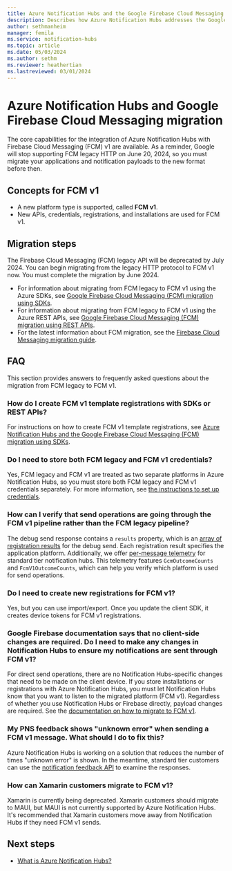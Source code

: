 ```yaml
---
title: Azure Notification Hubs and the Google Firebase Cloud Messaging (FCM) migration using REST APIs and SDKs
description: Describes how Azure Notification Hubs addresses the Google GCM to FCM migration using either REST APIs or SDKs.
author: sethmanheim
manager: femila
ms.service: notification-hubs
ms.topic: article
ms.date: 05/03/2024
ms.author: sethm
ms.reviewer: heathertian
ms.lastreviewed: 03/01/2024
---
```


# Azure Notification Hubs and Google Firebase Cloud Messaging migration

The core capabilities for the integration of Azure Notification Hubs with Firebase Cloud Messaging (FCM) v1 are available. As a reminder, Google will stop supporting FCM legacy HTTP on June 20, 2024, so you must migrate your applications and notification payloads to the new format before then.

## Concepts for FCM v1

- A new platform type is supported, called **FCM v1**.
- New APIs, credentials, registrations, and installations are used for FCM v1.

## Migration steps

The Firebase Cloud Messaging (FCM) legacy API will be deprecated by July 2024. You can begin migrating from the legacy HTTP protocol to FCM v1 now. You must complete the migration by June 2024.

- For information about migrating from FCM legacy to FCM v1 using the Azure SDKs, see [Google Firebase Cloud Messaging (FCM) migration using SDKs](firebase-migration-sdk.md).
- For information about migrating from FCM legacy to FCM v1 using the Azure REST APIs, see [Google Firebase Cloud Messaging (FCM) migration using REST APIs](firebase-migration-rest.md).
- For the latest information about FCM migration, see the [Firebase Cloud Messaging migration guide](https://firebase.google.com/docs/cloud-messaging/migrate-v1).

## FAQ

This section provides answers to frequently asked questions about the migration from FCM legacy to FCM v1.

### How do I create FCM v1 template registrations with SDKs or REST APIs? 

For instructions on how to create FCM v1 template registrations, see [Azure Notification Hubs and the Google Firebase Cloud Messaging (FCM) migration using SDKs](firebase-migration-sdk.md#android-sdk).

### Do I need to store both FCM legacy and FCM v1 credentials?

Yes, FCM legacy and FCM v1 are treated as two separate platforms in Azure Notification Hubs, so you must store both FCM legacy and FCM v1 credentials separately. For more information, see [the instructions to set up credentials](firebase-migration-rest.md#create-google-service-account-json-file).

### How can I verify that send operations are going through the FCM v1 pipeline rather than the FCM legacy pipeline?

The debug send response contains a `results` property, which is an [array of registration results](/rest/api/notificationhubs/notification-hubs/debug-send?tabs=HTTP#registrationresult) for the debug send. Each registration result specifies the application platform. Additionally, we offer [per-message telemetry](/rest/api/notificationhubs/get-notification-message-telemetry) for standard tier notification hubs. This telemetry features `GcmOutcomeCounts` and `FcmV1OutcomeCounts`, which can help you verify which platform is used for send operations.

### Do I need to create new registrations for FCM v1?

Yes, but you can use import/export. Once you update the client SDK, it creates device tokens for FCM v1 registrations.

### Google Firebase documentation says that no client-side changes are required. Do I need to make any changes in Notification Hubs to ensure my notifications are sent through FCM v1?

For direct send operations, there are no Notification Hubs-specific changes that need to be made on the client device. If you store installations or registrations with Azure Notification Hubs, you must let Notification Hubs know that you want to listen to the migrated platform (FCM v1). Regardless of whether you use Notification Hubs or Firebase directly, payload changes are required. See the [documentation on how to migrate to FCM v1](notification-hubs-gcm-to-fcm.md).

### My PNS feedback shows "unknown error" when sending a FCM v1 message. What should I do to fix this?

Azure Notification Hubs is working on a solution that reduces the number of times "unknown error" is shown. In the meantime, standard tier customers can use the [notification feedback API](/rest/api/notificationhubs/get-pns-feedback) to examine the responses.

### How can Xamarin customers migrate to FCM v1?

Xamarin is currently being deprecated. Xamarin customers should migrate to MAUI, but MAUI is not currently supported by Azure Notification Hubs. It's recommended that Xamarin customers move away from Notification Hubs if they need FCM v1 sends.

## Next steps

- [What is Azure Notification Hubs?](notification-hubs-push-notification-overview.md)
